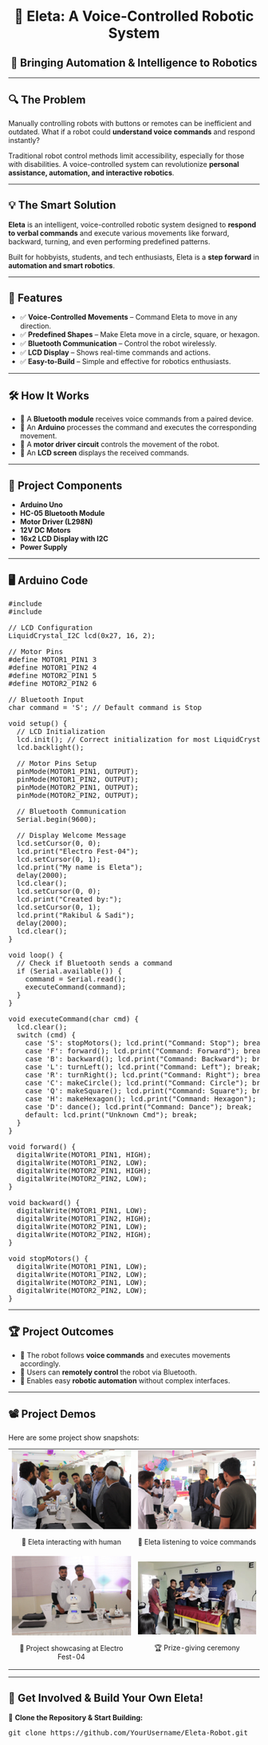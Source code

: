 <!DOCTYPE html>
<html lang="en">
<head>
    <meta charset="UTF-8">
    <meta name="viewport" content="width=device-width, initial-scale=1.0">
    <title>Eleta: A Voice-Controlled Robotic System</title>
</head>
<body>

<h1 align="center">🤖 Eleta: A Voice-Controlled Robotic System</h1>
<h2 align="center">🚀 Bringing Automation & Intelligence to Robotics</h2>

<hr>

<h2>🔍 The Problem</h2>

<p>Manually controlling robots with buttons or remotes can be inefficient and outdated. What if a robot could <b>understand voice commands</b> and respond instantly?</p>

<p>Traditional robot control methods limit accessibility, especially for those with disabilities. A voice-controlled system can revolutionize <b>personal assistance, automation, and interactive robotics</b>.</p>

<hr>

<h2>💡 The Smart Solution</h2>

<p><b>Eleta</b> is an intelligent, voice-controlled robotic system designed to <b>respond to verbal commands</b> and execute various movements like forward, backward, turning, and even performing predefined patterns.</p>

<p>Built for hobbyists, students, and tech enthusiasts, Eleta is a <b>step forward</b> in <b>automation and smart robotics</b>.</p>

<hr>

<h2>🚀 Features</h2>

<ul>
    <li>✅ <b>Voice-Controlled Movements</b> – Command Eleta to move in any direction.</li>
    <li>✅ <b>Predefined Shapes</b> – Make Eleta move in a circle, square, or hexagon.</li>
    <li>✅ <b>Bluetooth Communication</b> – Control the robot wirelessly.</li>
    <li>✅ <b>LCD Display</b> – Shows real-time commands and actions.</li>
    <li>✅ <b>Easy-to-Build</b> – Simple and effective for robotics enthusiasts.</li>
</ul>

<hr>

<h2>🛠️ How It Works</h2>

<ul>
    <li>🔹 A <b>Bluetooth module</b> receives voice commands from a paired device.</li>
    <li>🔹 An <b>Arduino</b> processes the command and executes the corresponding movement.</li>
    <li>🔹 A <b>motor driver circuit</b> controls the movement of the robot.</li>
    <li>🔹 An <b>LCD screen</b> displays the received commands.</li>
</ul>

<hr>

<h2>📜 Project Components</h2>

<ul>
    <li><b>Arduino Uno</b></li>
    <li><b>HC-05 Bluetooth Module</b></li>
    <li><b>Motor Driver (L298N)</b></li>
    <li><b>12V DC Motors</b></li>
    <li><b>16x2 LCD Display with I2C</b></li>
    <li><b>Power Supply</b></li>
</ul>

<hr>

<h2>🖥️ Arduino Code</h2>

<pre>
#include <Wire.h>
#include <LiquidCrystal_I2C.h>

// LCD Configuration
LiquidCrystal_I2C lcd(0x27, 16, 2);

// Motor Pins
#define MOTOR1_PIN1 3
#define MOTOR1_PIN2 4
#define MOTOR2_PIN1 5
#define MOTOR2_PIN2 6

// Bluetooth Input
char command = 'S'; // Default command is Stop

void setup() {
  // LCD Initialization
  lcd.init(); // Correct initialization for most LiquidCrystal_I2C libraries
  lcd.backlight();

  // Motor Pins Setup
  pinMode(MOTOR1_PIN1, OUTPUT);
  pinMode(MOTOR1_PIN2, OUTPUT);
  pinMode(MOTOR2_PIN1, OUTPUT);
  pinMode(MOTOR2_PIN2, OUTPUT);

  // Bluetooth Communication
  Serial.begin(9600);

  // Display Welcome Message
  lcd.setCursor(0, 0);
  lcd.print("Electro Fest-04");
  lcd.setCursor(0, 1);
  lcd.print("My name is Eleta");
  delay(2000);
  lcd.clear();
  lcd.setCursor(0, 0);
  lcd.print("Created by:");
  lcd.setCursor(0, 1);
  lcd.print("Rakibul & Sadi");
  delay(2000);
  lcd.clear();
}

void loop() {
  // Check if Bluetooth sends a command
  if (Serial.available()) {
    command = Serial.read();
    executeCommand(command);
  }
}

void executeCommand(char cmd) {
  lcd.clear();
  switch (cmd) {
    case 'S': stopMotors(); lcd.print("Command: Stop"); break;
    case 'F': forward(); lcd.print("Command: Forward"); break;
    case 'B': backward(); lcd.print("Command: Backward"); break;
    case 'L': turnLeft(); lcd.print("Command: Left"); break;
    case 'R': turnRight(); lcd.print("Command: Right"); break;
    case 'C': makeCircle(); lcd.print("Command: Circle"); break;
    case 'Q': makeSquare(); lcd.print("Command: Square"); break;
    case 'H': makeHexagon(); lcd.print("Command: Hexagon"); break;
    case 'D': dance(); lcd.print("Command: Dance"); break;
    default: lcd.print("Unknown Cmd"); break;
  }
}

void forward() {
  digitalWrite(MOTOR1_PIN1, HIGH);
  digitalWrite(MOTOR1_PIN2, LOW);
  digitalWrite(MOTOR2_PIN1, HIGH);
  digitalWrite(MOTOR2_PIN2, LOW);
}

void backward() {
  digitalWrite(MOTOR1_PIN1, LOW);
  digitalWrite(MOTOR1_PIN2, HIGH);
  digitalWrite(MOTOR2_PIN1, LOW);
  digitalWrite(MOTOR2_PIN2, HIGH);
}

void stopMotors() {
  digitalWrite(MOTOR1_PIN1, LOW);
  digitalWrite(MOTOR1_PIN2, LOW);
  digitalWrite(MOTOR2_PIN1, LOW);
  digitalWrite(MOTOR2_PIN2, LOW);
}
</pre>

<hr>

<h2>🏆 Project Outcomes</h2>

<ul>
    <li>🤖 The robot follows <b>voice commands</b> and executes movements accordingly.</li>
    <li>📡 Users can <b>remotely control</b> the robot via Bluetooth.</li>
    <li>🎯 Enables easy <b>robotic automation</b> without complex interfaces.</li>
</ul>

<hr>

<h2>📽️ Project Demos</h2>

<p>Here are some project show snapshots:</p>

<table align="center" border="0" cellpadding="10">
    <tr>
        <td align="center">
            <img src="Eleta Interacting with Human.jpg" alt="Eleta Interacting with Human" width="300">
            <p>📸 Eleta interacting with human</p>
        </td>
        <td align="center">
            <img src="Eleta Listening to Voice Commands.jpg" alt="Eleta Listening to Voice Commands" width="300">
            <p>📸 Eleta listening to voice commands</p>
        </td>
    </tr>
    <tr>
        <td align="center">
            <img src="Eleta Showcasing at Electro Fest-04.jpg" alt="Eleta Showcasing at Electro Fest-04" width="300">
            <p>📸 Project showcasing at Electro Fest-04</p>
        </td>
        <td align="center">
            <img src="Eleta Winning Award at Electro Fest-04.jpg" alt="Eleta Winning Award at Electro Fest-04" width="300">
            <p>🏆 Prize-giving ceremony</p>
        </td>
    </tr>
</table>

<hr>

<h2>🔗 Get Involved & Build Your Own Eleta!</h2>

<p>🚀 <b>Clone the Repository & Start Building:</b></p>

<pre>
git clone https://github.com/YourUsername/Eleta-Robot.git
</pre>

</body>
</html>
